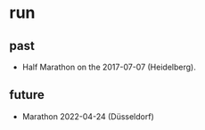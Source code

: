 # run

## past

- Half Marathon on the 2017-07-07 (Heidelberg).

## future

- Marathon 2022-04-24 (Düsseldorf)